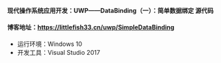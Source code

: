 #### 现代操作系统应用开发：UWP——DataBinding（一）：简单数据绑定 源代码
#### 博客地址：https://littlefish33.cn/uwp/SimpleDataBinding
* 运行环境：Windows 10 
* 开发工具：Visual Studio 2017
